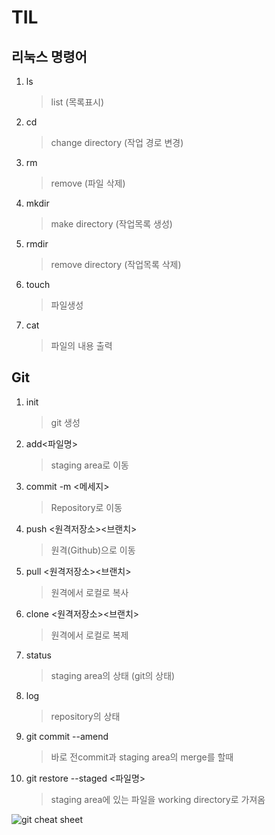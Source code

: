 # TIL

## 리눅스 명령어
1. ls
   >list (목록표시)

2. cd
   >change directory (작업 경로 변경)

3. rm
   >remove (파일 삭제)

4. mkdir   
   >make directory (작업목록 생성)   

5. rmdir
   >remove directory (작업목록 삭제)

6. touch
   >파일생성

7. cat
   >파일의 내용 출력

## Git
1. init
    >git 생성

2. add<파일명>
    >staging area로 이동

3. commit -m <메세지>
   >Repository로 이동

4. push <원격저장소><브랜치>
   >원격(Github)으로 이동

5. pull <원격저장소><브랜치>
   >원격에서 로컬로 복사

6. clone <원격저장소><브랜치>
   >원격에서 로컬로 복제

7. status
   >staging area의 상태 (git의 상태)

8. log
   >repository의 상태

9. git commit --amend
    >바로 전commit과 staging area의 merge를 할때

10. git restore --staged <파일명>
    >staging area에 있는 파일을 working directory로 가져옴

![git cheat sheet](asset/gitcheatsheet.jpg)